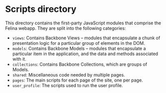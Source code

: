 # Scripts directory

This directory contains the first-party JavaScript modules that comprise the Felina webapp. They are split into the following categories:

- `views`: Contains Backbone Views – modules that encapsulate a chunk of presentation logic for a particular group of elements in the DOM.
- `models`: Contains Backbone Models – modules that encapsulate a particular item in the application, and the data and methods associated with it.
- `collections`: Contains Backbone Collections, which are groups of Models.
- `shared`: Miscellaneous code needed by multiple pages.
- `pages`: The main scripts for each page of the site, one per page.
- `user_profile`: The scripts used to run the user profile.
